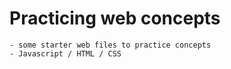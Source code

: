 # Practicing web concepts
	- some starter web files to practice concepts
    - Javascript / HTML / CSS